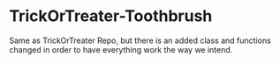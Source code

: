 # TrickOrTreater-Toothbrush
Same as TrickOrTreater Repo, but there is an added class and functions changed in order to have everything work the way we intend. 
